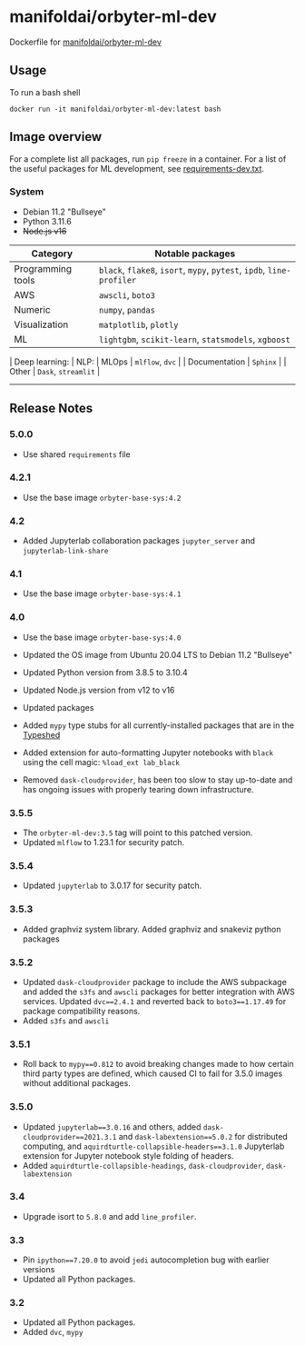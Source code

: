 # manifoldai/orbyter-ml-dev

Dockerfile for [manifoldai/orbyter-ml-dev](https://hub.docker.com/r/manifoldai/orbyter-ml-dev)

## Usage

To run a bash shell

`docker run -it manifoldai/orbyter-ml-dev:latest bash`

## Image overview

For a complete list all packages, run `pip freeze` in a container. For a list of the useful packages for ML development, see [requirements-dev.txt](../requirements-dev.txt).

### System

- Debian 11.2 "Bullseye"
- Python 3.11.6
- ~~Node.js v16~~

| Category          | Notable packages                                                      |
| ----------------- | --------------------------------------------------------------------- |
| Programming tools | `black`, `flake8`, `isort`, `mypy`, `pytest`, `ipdb`, `line-profiler` |
| AWS               | `awscli`, `boto3`                                                     |
| Numeric           | `numpy`, `pandas`                                                     |
| Visualization     | `matplotlib`, `plotly`                                                |
| ML                | `lightgbm`, `scikit-learn`, `statsmodels`, `xgboost`                  |

| Deep learning:
| NLP:
| MLOps | `mlflow`, `dvc` |
| Documentation | `Sphinx` |
| Other | `Dask`, `streamlit` |

---

## Release Notes

### 5.0.0

- Use shared `requirements` file

### 4.2.1

- Use the base image `orbyter-base-sys:4.2`

### 4.2

- Added Jupyterlab collaboration packages `jupyter_server` and `jupyterlab-link-share`

### 4.1

- Use the base image `orbyter-base-sys:4.1`

### 4.0

- Use the base image `orbyter-base-sys:4.0`

- Updated the OS image from Ubuntu 20.04 LTS to Debian 11.2 "Bullseye"
- Updated Python version from 3.8.5 to 3.10.4
- Updated Node.js version from v12 to v16
- Updated packages
- Added `mypy` type stubs for all currently-installed packages that are in the [Typeshed](https://github.com/python/typeshed)
- Added extension for auto-formatting Jupyter notebooks with `black` using the cell magic: `%load_ext lab_black`
- Removed `dask-cloudprovider`, has been too slow to stay up-to-date and has ongoing issues with properly tearing down infrastructure.

### 3.5.5

- The `orbyter-ml-dev:3.5` tag will point to this patched version.
- Updated `mlflow` to 1.23.1 for security patch.

### 3.5.4

- Updated `jupyterlab` to 3.0.17 for security patch.

### 3.5.3

- Added graphviz system library. Added graphviz and snakeviz python packages

### 3.5.2

- Updated `dask-cloudprovider` package to include the AWS subpackage and added the `s3fs` and `awscli` packages for better integration with AWS services. Updated `dvc==2.4.1` and reverted back to `boto3==1.17.49` for package compatibility reasons.
- Added `s3fs` and `awscli`

### 3.5.1

- Roll back to `mypy==0.812` to avoid breaking changes made to how certain third party types are defined, which caused CI to fail for 3.5.0 images without additional packages.

### 3.5.0

- Updated `jupyterlab==3.0.16` and others, added `dask-cloudprovider==2021.3.1` and `dask-labextension==5.0.2` for distributed computing, and `aquirdturtle-collapsible-headers==3.1.0` Jupyterlab extension for Jupyter notebook style folding of headers.
- Added `aquirdturtle-collapsible-headings`, `dask-cloudprovider`, `dask-labextension`

### 3.4

- Upgrade isort to `5.8.0` and add `line_profiler`.

### 3.3

- Pin `ipython==7.20.0` to avoid `jedi` autocompletion bug with earlier versions
- Updated all Python packages.

### 3.2

- Updated all Python packages.
- Added `dvc`, `mypy`
